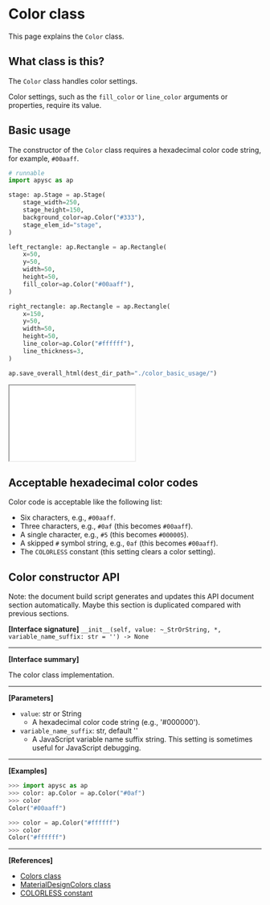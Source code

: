 # Color class

This page explains the `Color` class.

## What class is this?

The `Color` class handles color settings.

Color settings, such as the `fill_color` or `line_color` arguments or properties, require its value.

## Basic usage

The constructor of the `Color` class requires a hexadecimal color code string, for example, `#00aaff`.

```py
# runnable
import apysc as ap

stage: ap.Stage = ap.Stage(
    stage_width=250,
    stage_height=150,
    background_color=ap.Color("#333"),
    stage_elem_id="stage",
)

left_rectangle: ap.Rectangle = ap.Rectangle(
    x=50,
    y=50,
    width=50,
    height=50,
    fill_color=ap.Color("#00aaff"),
)

right_rectangle: ap.Rectangle = ap.Rectangle(
    x=150,
    y=50,
    width=50,
    height=50,
    line_color=ap.Color("#ffffff"),
    line_thickness=3,
)

ap.save_overall_html(dest_dir_path="./color_basic_usage/")
```

<iframe src="static/color_basic_usage/index.html" width="250" height="150"></iframe>

## Acceptable hexadecimal color codes

Color code is acceptable like the following list:

- Six characters, e.g., `#00aaff`.
- Three characters, e.g., `#0af` (this becomes `#00aaff`).
- A single character, e.g., `#5` (this becomes `#000005`).
- A skipped `#` symbol string, e.g., `0af` (this becomes `#00aaff`).
- The `COLORLESS` constant (this setting clears a color setting).

## Color constructor API

<!-- Docstring: apysc._color.color.Color.__init__ -->

<span class="inconspicuous-txt">Note: the document build script generates and updates this API document section automatically. Maybe this section is duplicated compared with previous sections.</span>

**[Interface signature]** `__init__(self, value: ~_StrOrString, *, variable_name_suffix: str = '') -> None`<hr>

**[Interface summary]**

The color class implementation.<hr>

**[Parameters]**

- `value`: str or String
  - A hexadecimal color code string (e.g., '#000000').
- `variable_name_suffix`: str, default ''
  - A JavaScript variable name suffix string. This setting is sometimes useful for JavaScript debugging.

<hr>

**[Examples]**

```py
>>> import apysc as ap
>>> color: ap.Color = ap.Color("#0af")
>>> color
Color("#00aaff")

>>> color = ap.Color("#ffffff")
>>> color
Color("#ffffff")
```

<hr>

**[References]**

- [Colors class](https://simon-ritchie.github.io/apysc/en/colors.html)
- [MaterialDesignColors class](https://simon-ritchie.github.io/apysc/en/material_design_colors.html)
- [COLORLESS constant](https://simon-ritchie.github.io/apysc/en/colorless.html)